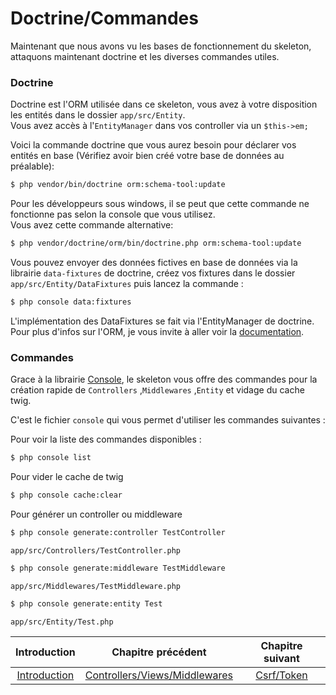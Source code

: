 # Doctrine/Commandes
Maintenant que nous avons vu les bases de fonctionnement du skeleton, attaquons maintenant doctrine et les diverses commandes utiles.


### Doctrine
Doctrine est l'ORM utilisée dans ce skeleton, vous avez à votre disposition les entités dans le dossier `app/src/Entity`.<br>
Vous avez accès à  l'`EntityManager` dans vos controller via un `$this->em;`

Voici la commande doctrine que vous aurez besoin pour déclarer vos entités en base (Vérifiez avoir bien créé votre base de données au préalable):

``` bash
$ php vendor/bin/doctrine orm:schema-tool:update
```

Pour les développeurs sous windows, il se peut que cette commande ne fonctionne pas selon la console que vous utilisez.<br>
Vous avez cette commande alternative:

``` bash
$ php vendor/doctrine/orm/bin/doctrine.php orm:schema-tool:update
```

Vous pouvez envoyer des données fictives en base de données via la librairie `data-fixtures` de doctrine, créez vos fixtures dans le dossier `app/src/Entity/DataFixtures` puis lancez la commande :

``` bash
$ php console data:fixtures
```

L'implémentation des DataFixtures se fait via l'EntityManager de doctrine.<br>
Pour plus d'infos sur l'ORM, je vous invite à aller voir la [documentation](http://docs.doctrine-project.org/projects/doctrine-orm/en/latest/).


### Commandes

Grace à la librairie [Console](https://github.com/symfony/console), le skeleton vous offre des commandes pour la création rapide de `Controllers` ,`Middlewares` ,`Entity` et vidage du cache twig.

C'est le fichier `console` qui vous permet d'utiliser les commandes suivantes :

Pour voir la liste des commandes disponibles :
``` bash
$ php console list
```

Pour vider le cache de twig
``` bash
$ php console cache:clear
```

Pour générer un controller ou middleware
``` bash
$ php console generate:controller TestController
```
`app/src/Controllers/TestController.php`

``` bash
$ php console generate:middleware TestMiddleware
```
`app/src/Middlewares/TestMiddleware.php`

``` bash
$ php console generate:entity Test
```
`app/src/Entity/Test.php`


| Introduction | Chapitre précédent | Chapitre suivant |
| :---------------------: | :--------------: | :--------------: |
| [Introduction](https://github.com/SimonDevelop/slim-doctrine/blob/master/docs/introduction.md) | [Controllers/Views/Middlewares](https://github.com/SimonDevelop/slim-doctrine/blob/master/docs/chapter03.md) | [Csrf/Token](https://github.com/SimonDevelop/slim-doctrine/blob/master/docs/chapter05.md) |
